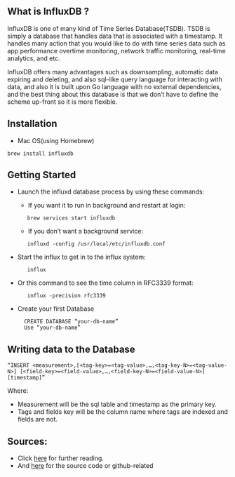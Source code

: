 ## What is InfluxDB ?

InfluxDB is one of many kind of Time Series Database(TSDB). TSDB is simply a database that handles data that is associated with a timestamp. It handles many action that you would like to do with time series data such as app performance overtime monitoring, network traffic monitoring, real-time analytics, and etc.

InfluxDB offers many advantages such as downsampling, automatic data expiring and deleting, and also sql-like query language for interacting with data, and also it is built upon Go language with no external dependencies, and the best thing about this database is that we don’t have to define the scheme up-front so it is more flexible.


## Installation

- Mac OS(using Homebrew)
```
brew install influxdb
```

## Getting Started

- Launch the influxd database process by using these commands:
   -  If you want it to run in background and restart at login:
   ```
      brew services start influxdb
   ```
   -  If you don’t want a background service:
   ```
      influxd -config /usr/local/etc/influxdb.conf
   ```
 - Start the influx to get in to the influx system:
   ```
      influx
   ```
 - Or this command to see the time column in RFC3339 format:
   ```
      influx -precision rfc3339
   ```
 
- Create your first Database
  ```
    CREATE DATABASE “your-db-name”
    Use “your-db-name”
  ```

## Writing data to the Database
  ```
  “INSERT <measurement>,[<tag-key>=<tag-value>,…,<tag-key-N>=<tag-value-N>] [<field-key>=<field-value>,…,<field-key-N>=<field-value-N>] [timestamp]”
  ```
   Where:
   - Measurement will be the sql table and timestamp as the primary key.
   - Tags and fields key will be the column name where tags are indexed and fields are not.

## Sources:
-  Click [here]( https://docs.influxdata.com/influxdb/v1.6/introduction/getting-started/) for further reading.
-  And [here]( https://github.com/influxdata/influxdb) for the source code or github-related

